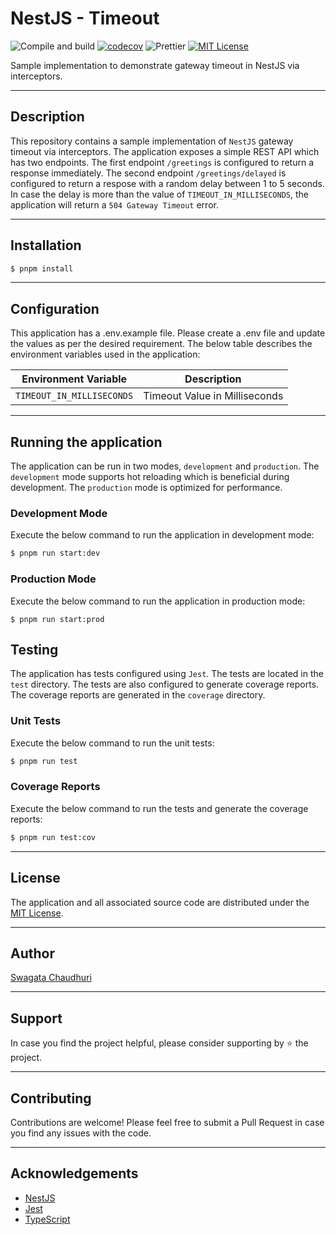 # **NestJS - Timeout**

![Compile and build](https://github.com/SwagataChaudhuri/NestJS-Timeout/actions/workflows/build.yml/badge.svg)
[![codecov](https://codecov.io/github/SwagataChaudhuri/NestJS-Timeout/branch/main/graph/badge.svg?token=B0TFMBOQM2)](https://codecov.io/github/SwagataChaudhuri/NestJS-AzureAD-Authentication)
![Prettier](https://img.shields.io/badge/Code%20style-prettier-informational?logo=prettier&logoColor=white)
[![MIT License](https://img.shields.io/badge/License-MIT-green.svg)](./LICENSE)

Sample implementation to demonstrate gateway timeout in NestJS via interceptors.

---

## **Description**

This repository contains a sample implementation of `NestJS` gateway timeout via interceptors. The application exposes a simple REST API which has two endpoints. 
The first endpoint `/greetings` is configured to return a response immediately.
The second endpoint `/greetings/delayed` is configured to return a respose with a random delay between 1 to 5 seconds. In case the delay is more than the value of `TIMEOUT_IN_MILLISECONDS`, the application will return a `504 Gateway Timeout` error.

---

## **Installation**

```bash
$ pnpm install
```
---

## **Configuration**

This application has a .env.example file. Please create a .env file and update the values as per the desired requirement. The below table describes the environment variables used in the application:

| Environment Variable       | Description                    |
| -------------------------- | ------------------------------ |
| `TIMEOUT_IN_MILLISECONDS`  | Timeout Value in Milliseconds  |

---

## **Running the application**

The application can be run in two modes, `development` and `production`. The `development` mode supports hot reloading which is beneficial during development. The `production` mode is optimized for performance.

### **Development Mode**

Execute the below command to run the application in development mode:

```bash
$ pnpm run start:dev
```

### **Production Mode**

Execute the below command to run the application in production mode:

```
$ pnpm run start:prod
```

## **Testing**

The application has tests configured using `Jest`. The tests are located in the `test` directory. The tests are also configured to generate coverage reports. The coverage reports are generated in the `coverage` directory.

### **Unit Tests**

Execute the below command to run the unit tests:

```bash
$ pnpm run test
```
### **Coverage Reports**

Execute the below command to run the tests and generate the coverage reports:

```bash
$ pnpm run test:cov
```
---

## **License**

The application and all associated source code are distributed under the [MIT License](LICENSE).

---

## **Author**

[Swagata Chaudhuri]()

---

## **Support**

In case you find the project helpful, please consider supporting by ⭐ the project.

---

## **Contributing**

Contributions are welcome! Please feel free to submit a Pull Request in case you find any issues with the code.

---

## **Acknowledgements**

- [NestJS](https://nestjs.com/)
- [Jest](https://jestjs.io/)
- [TypeScript](https://www.typescriptlang.org/)